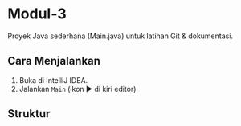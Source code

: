 # Modul-3

Proyek Java sederhana (Main.java) untuk latihan Git & dokumentasi.

## Cara Menjalankan
1. Buka di IntelliJ IDEA.
2. Jalankan `Main` (ikon ▶️ di kiri editor).

## Struktur
